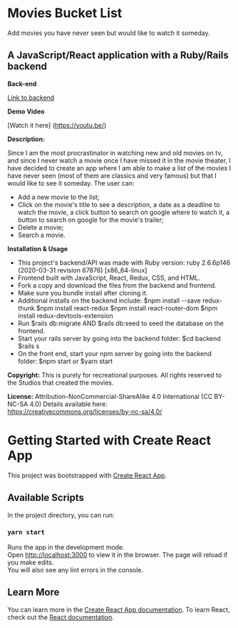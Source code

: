 # Movies Bucket List
Add movies you have never seen but would like to watch it someday.

## A JavaScript/React application with a Ruby/Rails backend

**Back-end**

[Link to backend](https://github.com/eagrundy/movies-bucket-list-backend)

**Demo Video**

[Watch it here] (https://youtu.be/)

**Description:**

Since I am the most procrastinator in watching new and old movies on tv, and since I never watch a movie once I have missed it in the movie theater, I have decided to create an app where I am able to make a list of the movies I have never seen (most of them are classics and very famous) but that I would like to see it someday. The user can:
-  Add a new movie to the list;
- Click on the movie's title to see a description, a date as a deadline to watch the movie, a click button to search on google where to watch it, a button to search on google for the movie's trailer;
- Delete a movie;
- Search a movie.

**Installation & Usage**
* This project's backend/API was made with Ruby version: ruby 2.6.6p146 (2020-03-31 revision 67876) [x86_64-linux]
* Frontend built with JavaScript, React, Redux, CSS, and HTML.
* Fork a copy and download the files from the backend and frontend.
* Make sure you bundle install after cloning it.
* Additional installs on the backend include:
    $npm install --save redux-thunk
    $npm install react-redux
    $npm install react-router-dom
    $npm install redux-devtools-extension
* Run $rails db:migrate AND $rails db:seed to seed the database on the frontend.
* Start your rails server by going into the backend folder: 
    $cd backend
    $rails s 
* On the front end, start your npm server by going into the backend folder:
    $npm start or $yarn start

**Copyright:**
This is purely for recreational purposes. All rights reserved to the Studios that created the movies.

**License:**
Attribution-NonCommercial-ShareAlike 4.0 International (CC BY-NC-SA 4.0)
Details available here: https://creativecommons.org/licenses/by-nc-sa/4.0/

# Getting Started with Create React App
This project was bootstrapped with [Create React App](https://github.com/facebook/create-react-app).
## Available Scripts
In the project directory, you can run:
### `yarn start`
Runs the app in the development mode.\
Open [http://localhost:3000](http://localhost:3000) to view it in the browser.
The page will reload if you make edits.\
You will also see any lint errors in the console.
## Learn More
You can learn more in the [Create React App documentation](https://facebook.github.io/create-react-app/docs/getting-started).
To learn React, check out the [React documentation](https://reactjs.org/).
